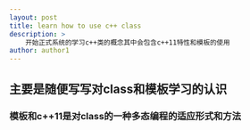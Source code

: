 ```yaml
---
layout: post
title: learn how to use c++ class
description: >
    开始正式系统的学习c++类的概念其中会包含c++11特性和模板的使用
author: author1
---
```


## 主要是随便写写对class和模板学习的认识

### 模板和c++11是对class的一种多态编程的适应形式和方法
